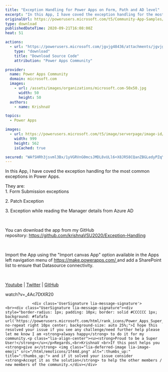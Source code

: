 ```yaml
---
title: "Exception Handling for Power Apps on Form, Path and AD level"
excerpt: "In this App, I have coved the exception handling for the most common exceptions in Power Apps. They are: 1. Form Submission exceptions 2. Patch"
originalUrl: https://powerusers.microsoft.com/t5/Community-App-Samples/Exception-Handling-for-Power-Apps-on-Form-Path-and-AD-level/td-p/695097
type: download
publishedDateTime: 2020-09-21T16:08:00Z
heat: 51

actions:
  - url: "https://powerusers.microsoft.com/jgvjg48436/attachments/jgvjg48436/AppFeedbackGallery/647/1/Exceptional%20Handling%20in%20Power%20Apps.msapp"
    type: "download"
    title: "Download Source Code"
    attribution: "Power Apps Community"

provider:
  name: Power Apps Community
  domain: microsoft.com
  images:
    - url: /assets/images/organizations/microsoft.com-50x50.jpg
      width: 50
      height: 50
  authors:
    - name: KrishnaV

topics:
  - Power Apps

images:
  - url: https://powerusers.microsoft.com/t5/image/serverpage/image-id/181118i2ACF964369F7923D/image-size/large?v=1.0&px=999
    width: 999
    height: 562
    isCached: true

secured: "WAfSHRh3jsvml3Bx/1yVGRVnG0mcsJMDL8vULl6+X8JR58CQanZBGLedyPZqYsU6LHVMmI2hVVaQM9xs7i6mwcj8H64Y+lnVHJMsxxtrOaqj+m4UFMfFqcXTPaGtggFXUdtdw4YssAQM+xH1sGsu59xvbr6jwz0FTn+Waua1vzoI3iQHTlCH5D+mofW8Hth3R0mOX9dgbQN1Ja5KGvcXOg+Artod1mS9nuFC07lpi3mtbIIx5/NlLMZaiS5CSy2AhUEI3s/Qh5mQqnGE4+TFdcdqd3Aj8om0c/W/V5HvVyLQAQwc/kP0qqWbKveUCQo3N5trfquYmRi1roZOXSQDbcJt5ljSZ5lv4UEAJyhNxLqMsBNHmT5yRXhX4RGCXjb9tmtAyl2zmJ7AuSt6b0JQtU/NyV/kq5GQEYkpeDQR7+4D8WqdWy7CEe0P4evCCIsh;anUBEtH3EjHZ2ZXU4DzSDw=="
---
```

<p>In this App, I have coved the exception handling for the most common exceptions in Power Apps.</p>
<p>They are:<br>1. Form Submission exceptions</p>
<p>2. Patch Exception</p>
<p>3. Exception while reading the Manager details from Azure AD</p>
<p>&nbsp;</p>
<p>You can download the app from my GitHub repository:&nbsp;<a href="https://github.com/krishnaVSU2020/Exception-Handling" target="_blank" rel="nofollow noopener noreferrer">https://github.com/krishnaVSU2020/Exception-Handling</a></p>
<p>&nbsp;</p>
<p><span>Import the App using the "Import canvas App" option available in the Apps left navigation menu of&nbsp;</span><a href="https://make.powerapps.com/" target="_blank" rel="noopener nofollow noopener noreferrer noopener noreferrer noopener noreferrer">https://make.powerapps.com/&nbsp;</a>and add a SharePoint list to ensure that Datasource connectivity.</p>
<p>&nbsp;</p>
<p><a title="Youtube" href="https://www.youtube.com/channel/UCSgIFohPw6WJLXkifIPOdNg" target="_self" rel="nofollow noreferrer noopener noreferrer">Youtube</a>&nbsp;|&nbsp;<a title="Twitter" href="https://twitter.com/KrishnaShp" target="_self" rel="nofollow noopener noreferrer noopener noreferrer">Twitter</a>&nbsp;| <a title="GitHub" href="https://github.com/krishnaVSU2020?tab=repositories" target="_self" rel="nofollow noopener noreferrer">GitHub</a></p>
<p><span class="videoUrl hidden">watch?v=_4Ac7DtXR20</span></p>
					
				
			
			
				<div class='UserSignature lia-message-signature'>
	<br><div class="UserSignature lia-message-signature"><div style="border-radius: 1px; padding: 10px; border: solid #CCCCCC 1px; background: #fafafa url('https://powerusers.microsoft.com/html/rank_icons/Power_Apps_Super_User_30x30.png')  no-repeat right 10px center; background-size: auto 25%;">I hope this resolved your issue if you see any challenge/need further help please let me know I am <strong>always happy</strong> to do it for my community.<p class="lia-align-center"><u><strong>Proud to be a Super User!</strong></u></p>Regards,<br>KrishnaV <br>If this post helps you <strong>give a</strong> <img class="lia-deferred-image lia-image-emoji" src="/html/emoticons/1f44d.png" alt=":thumbs_up:" title=":thumbs_up:"> and if it solved your issue consider <strong>Accept it as the solution</strong> to help the other members / new members of the community.</div></div>
</div>

